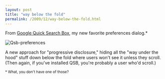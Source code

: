 ```yaml
---
layout: post
title: "way below the fold"
permalink: /2009/12/way-below-the-fold.html
---
```


<p>From <a href="http://code.google.com/p/qsb-mac/">Google Quick Search Box</a>, my new favorite preferences dialog.*</p>

<p><img class="asset  asset-image at-xid-6a00d8341c4f5f53ef0120a7009b72970b" alt="Qsb-preferences" src="https://sippey.typepad.com/.a/6a00d8341c4f5f53ef0120a7009b72970b-500wi"  /></a></p>

<p>A new approach for "progressive disclosure," hiding all the "way under the hood" stuff down below the fold where users won't see it unless they scroll.  (Then again, if you've installed QSB, you're probably a user who'd scroll.)</p>

<p><small>* What, you don't have one of those?</small></p>



